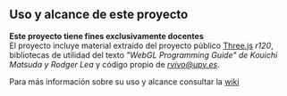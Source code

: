 ## Uso y alcance de este proyecto
**Este proyecto tiene fines exclusivamente docentes**   
El proyecto incluye material extraído del proyecto público [Three.js](http://threjs.org) *r120*, bibliotecas de utilidad del texto *"WebGL Programming Guide" de  Kouichi Matsuda y Rodger Lea* y código propio de *<rvivo@upv.es>*.  

Para más información sobre su uso y alcance consultar la [wiki](https://github.com/RobVivo/RobVivo.github.io/wiki/INSTRUCCIONES-B%C3%81SICAS)
